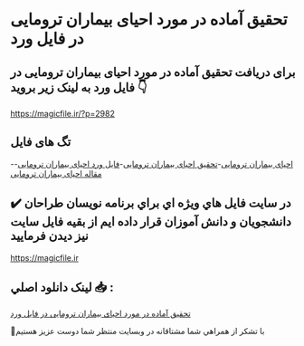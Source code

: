 # تحقیق آماده در مورد احیای بیماران ترومایی در فایل ورد

## برای دریافت تحقیق آماده در مورد احیای بیماران ترومایی در فایل ورد به لینک زیر بروید 👇

https://magicfile.ir/?p=2982

## تگ های فایل

-[احیای بیماران ترومایی](https://magicfile.ir/product/%d8%aa%d8%ad%d9%82%db%8c%d9%82-%d8%a2%d9%85%d8%a7%d8%af%d9%87-%d8%a7%d8%ad%db%8c%d8%a7%db%8c-%d8%a8%db%8c%d9%85%d8%a7%d8%b1%d8%a7%d9%86-%d8%aa%d8%b1%d9%88%d9%85%d8%a7%db%8c%db%8c-%d8%af%d8%b1-%d9%81%d8%a7%db%8c%d9%84-%d9%88%d8%b1%d8%af/)-[تحقیق احیای بیماران ترومایی](https://magicfile.ir/product/%d8%aa%d8%ad%d9%82%db%8c%d9%82-%d8%a2%d9%85%d8%a7%d8%af%d9%87-%d8%a7%d8%ad%db%8c%d8%a7%db%8c-%d8%a8%db%8c%d9%85%d8%a7%d8%b1%d8%a7%d9%86-%d8%aa%d8%b1%d9%88%d9%85%d8%a7%db%8c%db%8c-%d8%af%d8%b1-%d9%81%d8%a7%db%8c%d9%84-%d9%88%d8%b1%d8%af/)-[فایل ورد احیای بیماران ترومایی](https://magicfile.ir/product/%d8%aa%d8%ad%d9%82%db%8c%d9%82-%d8%a2%d9%85%d8%a7%d8%af%d9%87-%d8%a7%d8%ad%db%8c%d8%a7%db%8c-%d8%a8%db%8c%d9%85%d8%a7%d8%b1%d8%a7%d9%86-%d8%aa%d8%b1%d9%88%d9%85%d8%a7%db%8c%db%8c-%d8%af%d8%b1-%d9%81%d8%a7%db%8c%d9%84-%d9%88%d8%b1%d8%af/)-[مقاله احیای بیماران ترومایی](https://magicfile.ir/product/%d8%aa%d8%ad%d9%82%db%8c%d9%82-%d8%a2%d9%85%d8%a7%d8%af%d9%87-%d8%a7%d8%ad%db%8c%d8%a7%db%8c-%d8%a8%db%8c%d9%85%d8%a7%d8%b1%d8%a7%d9%86-%d8%aa%d8%b1%d9%88%d9%85%d8%a7%db%8c%db%8c-%d8%af%d8%b1-%d9%81%d8%a7%db%8c%d9%84-%d9%88%d8%b1%d8%af/)

## ✔️ در سايت فايل هاي ويژه اي براي برنامه نويسان طراحان دانشجويان و دانش آموزان قرار داده ايم از بقيه فايل سايت نيز ديدن فرماييد

https://magicfile.ir


## لينک دانلود اصلي 📥 :

[تحقیق آماده در مورد احیای بیماران ترومایی در فایل ورد](https://magicfile.ir/product/%d8%aa%d8%ad%d9%82%db%8c%d9%82-%d8%a2%d9%85%d8%a7%d8%af%d9%87-%d8%a7%d8%ad%db%8c%d8%a7%db%8c-%d8%a8%db%8c%d9%85%d8%a7%d8%b1%d8%a7%d9%86-%d8%aa%d8%b1%d9%88%d9%85%d8%a7%db%8c%db%8c-%d8%af%d8%b1-%d9%81%d8%a7%db%8c%d9%84-%d9%88%d8%b1%d8%af/) 


🙏با تشکر از همراهي شما مشتاقانه در وبسایت منتظر شما دوست عزیز هستیم

